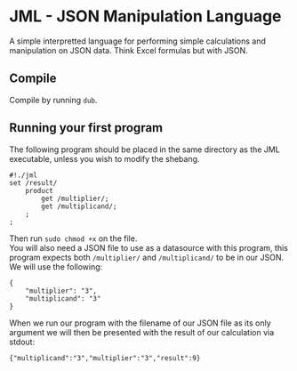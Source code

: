 JML - JSON Manipulation Language
===
A simple interpretted language for performing simple calculations and manipulation on JSON data. Think Excel formulas but with JSON.  

## Compile  
Compile by running `dub`.

## Running your first program  
The following program should be placed in the same directory as the JML executable, unless you wish to modify the shebang.  
```
#!./jml
set /result/
	product
		get /multiplier/;
		get /multiplicand/;
	;
;
```
Then run `sudo chmod +x` on the file.  
You will also need a JSON file to use as a datasource with this program, this program expects both `/multiplier/` and `/multiplicand/` to be in our JSON. We will use the following:  
```
{
	"multiplier": "3",
	"multiplicand": "3"
}
```
When we run our program with the filename of our JSON file as its only argument we will then be presented with the result of our calculation via stdout:
```
{"multiplicand":"3","multiplier":"3","result":9}
```
